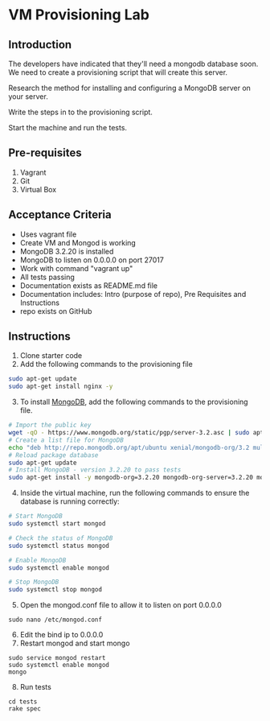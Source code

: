 # VM Provisioning Lab


## Introduction

The developers have indicated that they'll need a mongodb database soon. We need to create a provisioning script that will create this server.

Research the method for installing and configuring a MongoDB server on your server.

Write the steps in to the provisioning script.

Start the machine and run the tests.

## Pre-requisites
1. Vagrant
2. Git
3. Virtual Box

## Acceptance Criteria

* Uses vagrant file
* Create VM and Mongod is working
* MongoDB 3.2.20 is installed
* MongoDB to listen on 0.0.0.0 on port 27017
* Work with command "vagrant up"
* All tests passing
* Documentation exists as README.md file
* Documentation includes: Intro (purpose of repo), Pre Requisites and Instructions
* repo exists on GitHub

## Instructions
1. Clone starter code
2. Add the following commands to the provisioning file
```bash
sudo apt-get update
sudo apt-get install nginx -y
```
3. To install [MongoDB](https://docs.mongodb.com/manual/tutorial/install-mongodb-on-ubuntu/), add the following commands to the provisioning file.
```bash
# Import the public key
wget -qO - https://www.mongodb.org/static/pgp/server-3.2.asc | sudo apt-key add -
# Create a list file for MongoDB
echo "deb http://repo.mongodb.org/apt/ubuntu xenial/mongodb-org/3.2 multiverse" | sudo tee /etc/apt/sources.list.d/mongodb-org-3.2.list
# Reload package database
sudo apt-get update
# Install MongoDB - version 3.2.20 to pass tests
sudo apt-get install -y mongodb-org=3.2.20 mongodb-org-server=3.2.20 mongodb-org-shell=3.2.20 mongodb-org-mongos=3.2.20 mongodb-org-tools=3.2.20
```
4. Inside the virtual machine, run the following commands to ensure the database is running correctly:
```bash
# Start MongoDB
sudo systemctl start mongod

# Check the status of MongoDB
sudo systemctl status mongod

# Enable MongoDB
sudo systemctl enable mongod

# Stop MongoDB
sudo systemctl stop mongod
```

5. Open the mongod.conf file to allow it to listen on port 0.0.0.0
```
sudo nano /etc/mongod.conf
```
6. Edit the bind ip to 0.0.0.0
7. Restart mongod and start mongo
```
sudo service mongod restart
sudo systemctl enable mongod
mongo
```

8. Run tests
```
cd tests
rake spec
```
